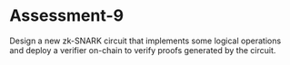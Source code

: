 # Assessment-9
Design a new zk-SNARK circuit that implements some logical operations and deploy a verifier on-chain to verify proofs generated by the circuit.
